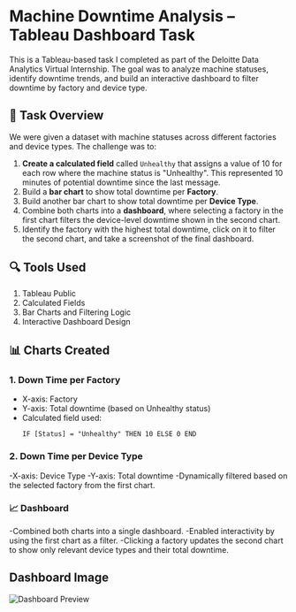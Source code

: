 # Machine Downtime Analysis – Tableau Dashboard Task

This is a Tableau-based task I completed as part of the Deloitte Data Analytics Virtual Internship. The goal was to analyze machine statuses, identify downtime trends, and build an interactive dashboard to filter downtime by factory and device type.


## 🔧 Task Overview

We were given a dataset with machine statuses across different factories and device types. The challenge was to:

1. **Create a calculated field** called `Unhealthy` that assigns a value of 10 for each row where the machine status is "Unhealthy". This represented 10 minutes of potential downtime since the last message.
2. Build a **bar chart** to show total downtime per **Factory**.
3. Build another bar chart to show total downtime per **Device Type**.
4. Combine both charts into a **dashboard**, where selecting a factory in the first chart filters the device-level downtime shown in the second chart.
5. Identify the factory with the highest total downtime, click on it to filter the second chart, and take a screenshot of the final dashboard.

## 🔍 Tools Used
1. Tableau Public
2. Calculated Fields
3. Bar Charts and Filtering Logic
4. Interactive Dashboard Design

## 📊 Charts Created

### 1. **Down Time per Factory**
- X-axis: Factory
- Y-axis: Total downtime (based on Unhealthy status)
- Calculated field used:
  ```tableau
  IF [Status] = "Unhealthy" THEN 10 ELSE 0 END

### 2. Down Time per Device Type
-X-axis: Device Type
-Y-axis: Total downtime
-Dynamically filtered based on the selected factory from the first chart.

### 📈 Dashboard
-Combined both charts into a single dashboard.
-Enabled interactivity by using the first chart as a filter.
-Clicking a factory updates the second chart to show only relevant device types and their total downtime.

## Dashboard Image
![Dashboard Preview](Dashboard_Image.jpg)
